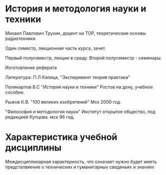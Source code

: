 # История и методология науки и техники

Михаил Павлович Трухин, доцент на ТОР, теоретические основы радиотехники.

Один семестр, лекционная часть курса, зачет.

Первый полусеместр, лекции в среду. Второй полусеместр - семинары.

Изготовление реферата

Литература: П.Л Капица, "Эксперимент теория практика"

Поликарпов В.С "История науки и техники" Ростов на дону, учебное сособие.

Рыжов К.В. "100 великих изобретений" Мск 2000 год.

"Философия и методология науки" Институт открытое общество, под редакцией Купцова. мск 96 год.

# Характеристика учебной дисциплины

Междисциплинарная характерность, что означает нужно будет иметь предсталвяение о технических и гуманитарных сведеньях и знаниях
